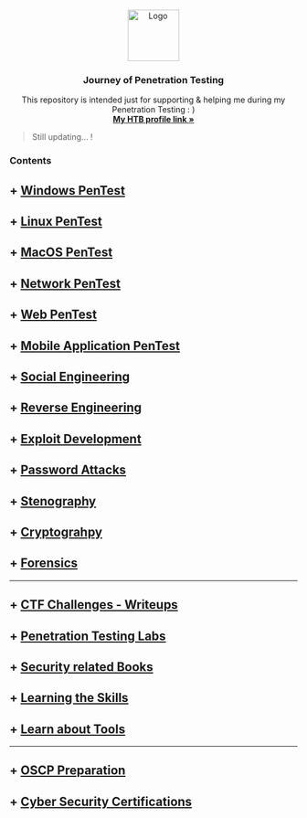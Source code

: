 <!-- PROJECT LOGO -->
<br />
<p align="center">
  <a href="https://github.com/sarathlalup">
    <img src="https://www.go2vanguard.com/wp-content/uploads/pentesting.png" alt="Logo" width="90" height="90">
   </a>

  <h3 align="center">Journey of Penetration Testing</h3>

  <p align="center">
   This repository is intended just for supporting & helping me during my Penetration Testing : )
    <br />
    <a href="https://www.hackthebox.eu/profile/188071"><strong>My HTB profile link  »</strong></a>
    <br />
    </p>
    
</p>

> Still updating...   !
### Contents


## + [ Windows PenTest](https://github.com/sarathlalup/Cyber-security/blob/master/Windows%20Exploitaion/README.md)

## + [ Linux PenTest](https://github.com/sarathlalup/Penetration-Testing/blob/master/Linux%20Exploitation/README.md)

## + [MacOS PenTest](https://github.com/ansjdnakjdnajkd/iOS/blob/master/README.md)

## + [ Network PenTest](https://github.com/sarathlalup/Penetration-Testing/blob/master/Network%20Penetration%20Testing/README.md)

## + [ Web PenTest](https://github.com/sarathlalup/Cyber-security/blob/master/Website%20Hacking/README.md)

## + [ Mobile Application PenTest](https://github.com/sarathlalup/Penetration-Testing/blob/master/Mobile%20Application%20PenTest/README.md)

## + [ Social Engineering](https://github.com/sarathlalup/Cyber-security/blob/master/Social%20Engineering%20Attacks/README.md)

## + [ Reverse Engineering](https://github.com/sarathlalup/Penetration-Testing/blob/master/Reverse%20Engineering/README.md)

## + [ Exploit Development](https://github.com/sarathlalup/Penetration-Testing/blob/master/Exploit%20Development/README.md)

## + [ Password Attacks](https://github.com/sarathlalup/Cyber-security/blob/master/Website%20Hacking/README.md)

## + [ Stenography](https://github.com/sarathlalup/Penetration-Testing/blob/master/Stenography/README.md)

## + [ Cryptograhpy](https://github.com/sarathlalup/Penetration-Testing/blob/master/Cryptography/README.md)

## + [ Forensics](https://github.com/sarathlalup/Penetration-Testing/blob/master/Forensics/README.md)
--------------------------------------------------------------------------------------------------------------------------------

## + [ CTF Challenges - Writeups](https://github.com/sarathlalup/Penetration-Testing/blob/master/CTF/README.md)

## + [Penetration Testing Labs](https://github.com/sarathlalup/Penetration-Testing/blob/master/CTF/Labs.md)

## + [Security related Books](https://github.com/sarathlalup/Cyber-security/blob/master/helps/Books/books.md)

## + [Learning the Skills](https://github.com/sarathlalup/Penetration-Testing/blob/master/helps/README.md)

## + [ Learn about Tools](https://github.com/sarathlalup/Penetration-Testing/blob/master/Top%20Tools/README.md)

--------------------------------------------------------------------------------------------------------------------------------


## + [ OSCP Preparation](https://github.com/sarathlalsrl/Penetration-Testing/blob/master/Cyber%20Security%20Certifications/OSCP/README.md)


## + [Cyber Security Certifications](https://github.com/sarathlalup/Penetration-Testing/blob/master/Cyber%20Security%20Certifications/README.md)
